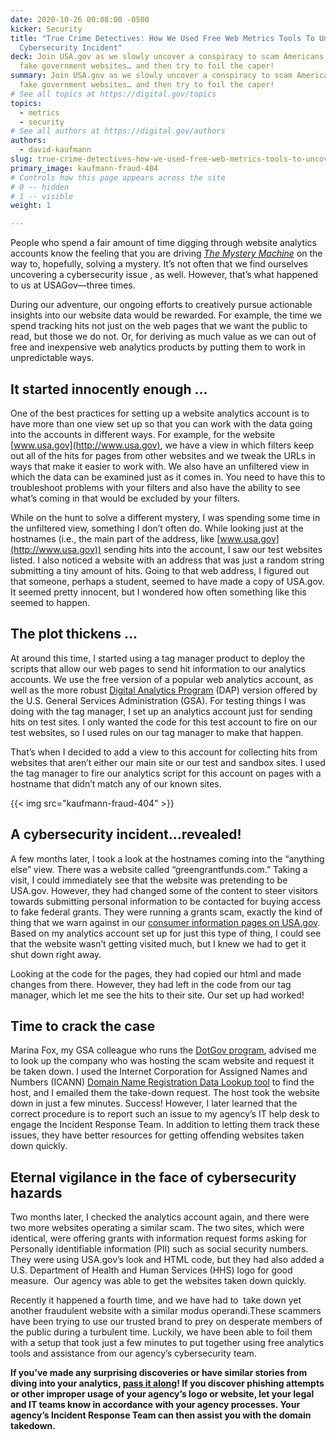 ```yaml
---
date: 2020-10-26 00:08:00 -0500
kicker: Security
title: "True Crime Detectives: How We Used Free Web Metrics Tools To Uncover a
  Cybersecurity Incident"
deck: Join USA.gov as we slowly uncover a conspiracy to scam Americans using
  fake government websites… and then try to foil the caper!
summary: Join USA.gov as we slowly uncover a conspiracy to scam Americans using
  fake government websites… and then try to foil the caper!
# See all topics at https://digital.gov/topics
topics:
  - metrics
  - security
# See all authors at https://digital.gov/authors
authors:
  - david-kaufmann
slug: true-crime-detectives-how-we-used-free-web-metrics-tools-to-uncover-a-cybersecurity-incident
primary_image: kaufmann-fraud-404
# Controls how this page appears across the site
# 0 -- hidden
# 1 -- visible
weight: 1

---
```


People who spend a fair amount of time digging through website analytics accounts know the feeling that you are driving [_The Mystery Machine_](https://en.wikipedia.org/wiki/Scooby-Doo) on the way to, hopefully, solving a mystery. It’s not often that we find ourselves uncovering a cybersecurity issue , as well. However, that’s what happened to us at USAGov—three times. 

During our adventure, our ongoing efforts to creatively pursue actionable insights into our website data would be rewarded. For example, the time we spend tracking hits not just on the web pages that we want the public to read, but those we do not. Or, for deriving as much value as we can out of free and inexpensive web analytics products by putting them to work in unpredictable ways.

## It started innocently enough …

One of the best practices for setting up a website analytics account is to have more than one view set up so that you can work with the data going into the accounts in different ways. For example, for the website [www.usa.gov](http://www.usa.gov), we have a view in which filters keep out all of the hits for pages from other websites and we tweak the URLs in ways that make it easier to work with. We also have an unfiltered view in which the data can be examined just as it comes in. You need to have this to troubleshoot problems with your filters and also have the ability to see what’s coming in that would be excluded by your filters. 

While on the hunt to solve a different mystery, I was spending some time in the unfiltered view, something I don’t often do. While looking just at the hostnames (i.e., the main part of the address, like [www.usa.gov](http://www.usa.gov)) sending hits into the account, I saw our test websites listed. I also noticed a website with an address that was just a random string submitting a tiny amount of hits. Going to that web address, I figured out that someone, perhaps a student, seemed to have made a copy of USA.gov. It seemed pretty innocent, but I wondered how often something like this seemed to happen.

## The plot thickens ...

At around this time, I started using a tag manager product to deploy the scripts that allow our web pages to send hit information to our analytics accounts. We use the free version of a popular web analytics account, as well as the more robust [Digital Analytics Program](https://digital.gov/guides/dap/) (DAP) version offered by the U.S. General Services Administration (GSA). For testing things I was doing with the tag manager, I set up an analytics account just for sending hits on test sites. I only wanted the code for this test account to fire on our test websites, so I used rules on our tag manager to make that happen. 

That’s when I decided to add a view to this account for collecting hits from websites that aren’t either our main site or our test and sandbox sites. I used the tag manager to fire our analytics script for this account on pages with a hostname that didn’t match any of our known sites. 

{{< img src="kaufmann-fraud-404" >}}

## A cybersecurity incident...revealed!

A few months later, I took a look at the hostnames coming into the “anything else” view. There was a website called “greengrantfunds.com.” Taking a visit, I could immediately see that the website was pretending to be USA.gov. However, they had changed some of the content to steer visitors towards submitting personal information to be contacted for buying access to fake federal grants. They were running a grants scam, exactly the kind of thing that we warn against in our [consumer information pages on USA.gov](https://www.usa.gov/grants). Based on my analytics account set up for just this type of thing, I could see that the website wasn’t getting visited much, but I knew we had to get it shut down right away. 

Looking at the code for the pages, they had copied our html and made changes from there. However, they had left in the code from our tag manager, which let me see the hits to their site. Our set up had worked!

## Time to crack the case

Marina Fox, my GSA colleague who runs the [DotGov program](https://home.dotgov.gov/), advised me to look up the company who was hosting the scam website and request it be taken down. I used the Internet Corporation for Assigned Names and Numbers (ICANN) [Domain Name Registration Data Lookup tool](https://lookup.icann.org/) to find the host, and I emailed them the take-down request. The host took the website down in just a few minutes. Success! However, I later learned that the correct procedure is to report such an issue to my agency’s IT help desk to engage the Incident Response Team. In addition to letting them track these issues, they have better resources for getting offending websites taken down quickly. 

## Eternal vigilance in the face of cybersecurity hazards 

Two months later, I checked the analytics account again, and there were two more websites operating a similar scam. The two sites, which were identical, were offering grants with information request forms asking for Personally identifiable information (PII) such as social security numbers. They were using USA.gov’s look and HTML code, but they had also added a U.S. Department of Health and Human Services (HHS) logo for good measure.  Our agency was able to get the websites taken down quickly. 

Recently it happened a fourth time, and we have had to  take down yet another fraudulent website with a similar modus operandi.These scammers have been trying to use our trusted brand to prey on desperate members of the public during a turbulent time. Luckily, we have been able to foil them with a setup that took just a few minutes to put together using free analytics tools and assistance from our agency’s cybersecurity team. 

**If you’ve made any surprising discoveries or have similar stories from diving into your analytics, [pass it along](mailto:digitalgov@gsa.gov)! If you discover phishing attempts or other improper usage of your agency’s logo or website, let your legal and IT teams know in accordance with your agency processes. Your agency’s Incident Response Team can then assist you with the domain takedown.**
